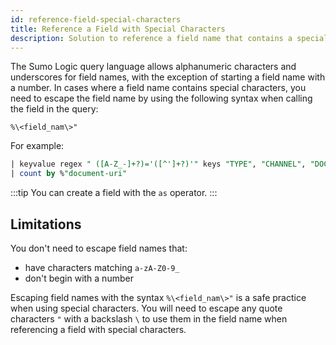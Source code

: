 ```yaml
---
id: reference-field-special-characters
title: Reference a Field with Special Characters
description: Solution to reference a field name that contains a special character.
---
```




The Sumo Logic query language allows alphanumeric characters and underscores for field names, with the exception of starting a field name with a number. In cases where a field name contains special characters, you need to escape the field name by using the following syntax when calling the field in the query:

`%\<field_nam\>"`

For example:

```sql
| keyvalue regex " ([A-Z_-]+?)='([^']+?)'" keys "TYPE", "CHANNEL", "DOCUMENT-URI"
| count by %"document-uri"
```

:::tip
You can create a field with the `as` operator.
:::

## Limitations

You don't need to escape field names that:

* have characters matching `a-zA-Z0-9_`
* don't begin with a number

Escaping field names with the syntax `%\<field_nam\>"` is a safe practice when using special characters. You will need to escape any quote characters `"` with a backslash `\` to use them in the field name when referencing a field with special characters.
